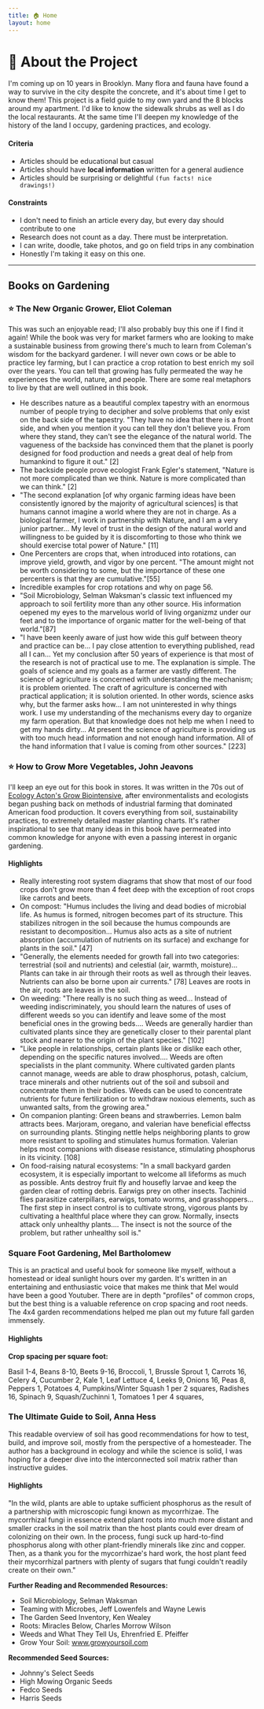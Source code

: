 ```yaml
---
title: 🏠 Home
layout: home
---
```


# 🌱 About the Project
I'm coming up on 10 years in Brooklyn. Many flora and fauna have found a way to survive in the city despite the concrete, and it's about time I get to know them! This project is a field guide to my own yard and the 8 blocks around my apartment. I'd like to know the sidewalk shrubs as well as I do the local restaurants. At the same time I'll deepen my knowledge of the history of the land I occupy, gardening practices, and ecology.

#### Criteria
- Articles should be educational but casual
- Articles should have **local information** written for a general audience
- Articles should be surprising or delightful <code>(fun facts! nice drawings!)</code>

#### Constraints
- I don't need to finish an article every day, but every day should contribute to one
- Research does not count as a day. There must be interpretation.
- I can write, doodle, take photos, and go on field trips in any combination
- Honestly I'm taking it easy on this one.

<!-- #### Todos: 
- Soil: Worm, Fungi
- Trees: Princess Tree
- Groundcover: Chickweed, Oxalis
- Herbs & Flowers: Snapdragon, Gypsophilia 
- Crops: Bush Beans
- Animals: Mourning Dove, American Robin -->
---

## Books on Gardening

### ⭐️ The New Organic Grower, Eliot Coleman
This was such an enjoyable read; I'll also probably buy this one if I find it again! While the book was very for market farmers who are looking to make a sustainable business from growing there's much to learn from Coleman's wisdom for the backyard gardener. I will never own cows or be able to practice ley farming, but I can practice a crop rotation to best enrich my soil over the years. You can tell that growing has fully permeated the way he experiences the world, nature, and people. There are some real metaphors to live by that are well outlined in this book. 

- He describes nature as a beautiful complex tapestry with an enormous number of people trying to decipher and solve problems that only exist on the back side of the tapestry. "They have no idea that there is a front side, and when you mention it you can tell they don't believe you. From where they stand, they can't see the elegance of the natural world. The vagueness of the backside has convinced them that the planet is poorly designed for food production and needs a great deal of help from humankind to figure it out." [2]
- The backside people prove ecologist Frank Egler's statement, "Nature is not more complicated than we think. Nature is more complicated than we can think." [2]
- "The second explanation [of why organic farming ideas have been consistently ignored by the majority of agricultural sciences] is that humans cannot imagine a world where they are not in charge. As a biological farmer, I work in partnership with Nature, and I am a very junior partner... My level of trust in the design of the natural world and willingness to be guided by it is discomforting to those who think we should exercise total power of Nature." [11]
- One Percenters are crops that, when introduced into rotations, can improve yield, growth, and vigor by one percent. "The amount might not be worth considering to some, but the importance of these one percenters is that they are cumulative."[55]
- Incredible examples for crop rotations and why on page 56.
- "Soil Microbiology, Selman Waksman's classic text influenced my approach to soil fertility more than any other source. His information oepened my eyes to the marvelous world of living organizmz under our feet and to the importance of organic matter for the well-being of that world."[87]
- "I have been keenly aware of just how wide this gulf between theory and practice can be... I pay close attention to everything published, read all I can... Yet my conclusion after 50 years of experience is that most of the research is not of practical use to me. The explanation is simple. The goals of science and my goals as a farmer are vastly different. The science of agriculture is concerned with understanding the mechanism; it is problem oriented. The craft of agriculture is concerned with practical application; it is solution oriented. In other words, science asks why, but the farmer asks how... I am not uninterested in why things work. I use my understanding of the mechanisms every day to organize my farm operation. But that knowledge does not help me when I need to get my hands dirty... At present the science of agriculture is providing us with too much head information and not enough hand information. All of the hand information that I value is coming from other sources." [223]

### ⭐️ How to Grow More Vegetables, John Jeavons
I'll keep an eye out for this book in stores. It was written in the 70s out of [Ecology Acton's Grow Biointensive](http://www.growbiointensive.org/), after environmentalists and ecologists began pushing back on methods of industrial farming that dominated American food production. It covers everything from soil, sustainability practices, to extremely detailed master planting charts. It's rather inspirational to see that many ideas in this book have permeated into common knowledge for anyone with even a passing interest in organic gardening.
#### Highlights
- Really interesting root system diagrams that show that most of our food crops don't grow more than 4 feet deep with the exception of root crops like carrots and beets.
- On compost: "Humus includes the living and dead bodies of microbial life. As humus is formed, nitrogen becomes part of its structure. This stabilizes nitrogen in the soil because the humus compounds are resistant to decomposition... Humus also acts as a site of nutrient absorption (accumulation of nutrients on its surface) and exchange for plants in the soil." [47]
- "Generally, the elements needed for growth fall into two categories: terrestrial (soil and nutrients) and celestial (air, warmth, moisture)... Plants can take in air through their roots as well as through their leaves. Nutrients can also be borne upon air currents." [78] Leaves are roots in the air, roots are leaves in the soil.
- On weeding: "There really is no such thing as weed... Instead of weeding indiscriminately, you should learn the natures of uses of different weeds so you can identify and leave some of the most beneficial ones in the growing beds.... Weeds are generally hardier than cultivated plants since they are genetically closer to their parental plant stock and nearer to the origin of the plant species." [102]
- "Like people in relationships, certain plants like or dislike each other, depending on the specific natures involved.... Weeds are often specialists in the plant community. Where cultivated garden plants cannot manage, weeds are able to draw phosphorus, potash, calcium, trace minerals and other nutrients out of the soil and subsoil and concentrate them in their bodies. Weeds can be used to concentrate nutrients for future fertilization or to withdraw noxious elements, such as unwanted salts, from the growing area."
- On companion planting: Green beans and strawberries. Lemon balm attracts bees. Marjoram, oregano, and valerian have beneficial effectss on surrounding plants. Stinging nettle helps neighboring plants to grow more resistant to spoiling and stimulates humus formation. Valerian helps most companions with disease resistance, stimulating phosphorus in its vicinity. [108]
- On food-raising natural ecosystems: "In a small backyard garden ecosystem, it is especially important to welcome all lifeforms as much as possible. Ants destroy fruit fly and housefly larvae and keep the garden clear of rotting debris. Earwigs prey on other insects. Tachinid flies parasitize caterpillars, earwigs, tomato worms, and grasshoppers... The first step in insect control is to cultivate strong, vigorous plants by cultivating a healthful place where they can grow. Normally, insects attack only unhealthy plants.... The insect is not the source of the problem, but rather unhealthy soil is."

### Square Foot Gardening, Mel Bartholomew
This is an practical and useful book for someone like myself, without a homestead or ideal sunlight hours over my garden. It's written in an entertaining and enthusiastic voice that makes me think that Mel would have been a good Youtuber. There are in depth "profiles" of common crops, but the best thing is a valuable reference on crop spacing and root needs.  The 4x4 garden recommendations helped me plan out my future fall garden immensely. 

#### Highlights
**Crop spacing per square foot:** 

Basil 1-4, Beans 8-10, Beets 9-16, Broccoli, 1, Brussle Sprout 1, Carrots 16, Celery 4, Cucumber 2, Kale 1, Leaf Lettuce 4, Leeks 9, Onions 16, Peas 8, Peppers 1, Potatoes 4, Pumpkins/Winter Squash 1 per 2 squares, Radishes 16, Spinach 9, Squash/Zuchinni 1, Tomatoes 1 per 4 squares,   

### The Ultimate Guide to Soil, Anna Hess
This readable overview of soil has good recommendations for how to test, build, and improve soil, mostly from the perspective of a homesteader. The author has a background in ecology and while the science is solid, I was hoping for a deeper dive into the interconnected soil matrix rather than instructive guides.
#### Highlights
"In the wild, plants are able to uptake sufficient phosphorus as the result of a partnership with microscopic fungi known as mycorrhizae. The mycorrhizal fungi in essence extend plant roots into much more distant and smaller cracks in the soil matrix than the host plants could ever dream of colonizing on their own. In the process, fungi suck up hard-to-find phosphorus along with other plant-friendly minerals like zinc and copper. Then, as a thank you for the mycorrhizae's hard work, the host plant feed their mycorrhizal partners with plenty of sugars that fungi couldn't readily create on their own."

**Further Reading and Recommended Resources:**
- Soil Microbiology, Selman Waksman
- Teaming with Microbes, Jeff Lowenfels and Wayne Lewis
- The Garden Seed Inventory, Ken Wealey
- Roots: Miracles Below, Charles Morrow Wilson
- Weeds and What They Tell Us, Ehrenfried E. Pfeiffer
- Grow Your Soil: www.growyoursoil.com

**Recommended Seed Sources:**
- Johnny's Select Seeds
- High Mowing Organic Seeds
- Fedco Seeds
- Harris Seeds
